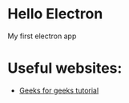 # Hello Electron

My first electron app

# Useful websites:
- [Geeks for geeks tutorial](https://www.geeksforgeeks.org/how-to-create-a-desktop-app-using-javascript/)